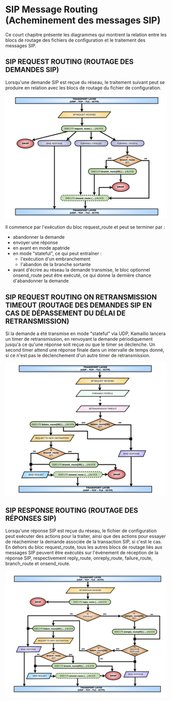 # SIP Message Routing (Acheminement des messages SIP)


Ce court chapitre présente les diagrammes qui montrent la relation entre les blocs de routage des fichiers de configuration et le traitement des messages SIP.

## SIP REQUEST ROUTING (ROUTAGE DES DEMANDES SIP)

Lorsqu'une demande SIP est reçue du réseau, le traitement suivant peut se produire en relation avec les blocs de routage du fichier de configuration.

<img src="./images/SIp-message1.png">

Il commence par l'exécution du bloc request_route et peut se terminer par : 
  - abandonner la demande
  - envoyer une réponse
  - en avant en mode apatride
  - en mode "stateful", ce qui peut entraîner :
      - l'exécution d'un embranchement
      - l'abandon de la branche sortante
  - avant d'écrire au réseau la demande transmise, le bloc optionnel onsend_route peut être exécuté, ce qui donne la dernière chance d'abandonner la demande

## SIP REQUEST ROUTING ON RETRANSMISSION TIMEOUT (ROUTAGE DES DEMANDES SIP EN CAS DE DÉPASSEMENT DU DÉLAI DE RETRANSMISSION)

Si la demande a été transmise en mode "stateful" via UDP, Kamailio lancera un timer de retransmission, en renvoyant la demande périodiquement jusqu'à ce qu'une réponse soit reçue ou que le timer se déclenche. Un second timer attend une réponse finale dans un intervalle de temps donné, si ce n'est pas le déclenchement d'un autre timer de retransmission.

<img src="./images/SIp-message2.png">


## SIP RESPONSE ROUTING (ROUTAGE DES RÉPONSES SIP)


Lorsqu'une réponse SIP est reçue du réseau, le fichier de configuration peut exécuter des actions pour la traiter, ainsi que des actions pour essayer de réacheminer la demande associée de la transaction SIP, si c'est le cas.
En dehors du bloc request_route, tous les autres blocs de routage liés aux messages SIP peuvent être exécutés sur l'événement de réception de la réponse SIP, respectivement reply_route, onreply_route, failure_route, branch_route et onsend_route.


<img src="./images/SIp-message3.png">

